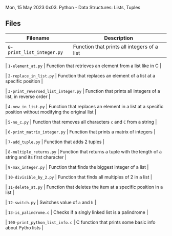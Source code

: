 Mon, 15 May 2023
0x03. Python - Data Structures: Lists, Tuples


## Files
| Filename | Description |
| -------- | ----------- |
| `0-print_list_integer.py` | Function that prints all integers of a list |

| `1-element_at.py` | Function that retrieves an element from a list like in C |

| `2-replace_in_list.py` | Function that replaces an element of a list at a specific position |

| `3-print_reversed_list_integer.py` | Function that prints all integers of a list, in reverse order |

| `4-new_in_list.py` | Function that replaces an element in a list at a specific position without modifying the original list |

| `5-no_c.py` | Function that removes all characters `c` and `C` from a string |

| `6-print_matrix_integer.py` | Function that prints a matrix of integers |

| `7-add_tuple.py` | Function that adds 2 tuples |

| `8-multiple_returns.py` | Function that returns a tuple with the length of a string and its first character |

| `9-max_integer.py` | Function that finds the biggest integer of a list |

| `10-divisible_by_2.py` | Function that finds all multiples of 2 in a list |

| `11-delete_at.py` | Function that deletes the item at a specific position in a list |

| `12-switch.py` | Switches value of `a` and `b` |

| `13-is_palindrome.c` | Checks if a singly linked list is a palindrome |

| `100-print_python_list_info.c` | C function that prints some basic info about Pytho lists |

